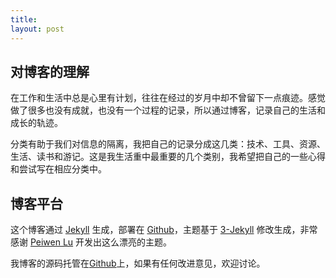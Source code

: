 ```yaml
---
title: 
layout: post
---
```


## 对博客的理解

在工作和生活中总是心里有计划，往往在经过的岁月中却不曾留下一点痕迹。感觉做了很多也没有成就，也没有一个过程的记录，所以通过博客，记录自己的生活和成长的轨迹。

分类有助于我们对信息的隔离，我把自己的记录分成这几类：技术、工具、资源、生活、读书和游记。这是我生活重中最重要的几个类别，我希望把自己的一些心得和尝试写在相应分类中。

## 博客平台

这个博客通过 [Jekyll](http://jekyllrb.com/) 生成，部署在 [Github](https://pages.github.com)，主题基于 [3-Jekyll](https://github.com/P233/3-Jekyll) 修改生成，非常感谢 [Peiwen Lu](https://github.com/P233) 开发出这么漂亮的主题。

我博客的源码托管在[Github](https://github.com/ToxinSting/toxinsting.github.io)上，如果有任何改进意见，欢迎讨论。
